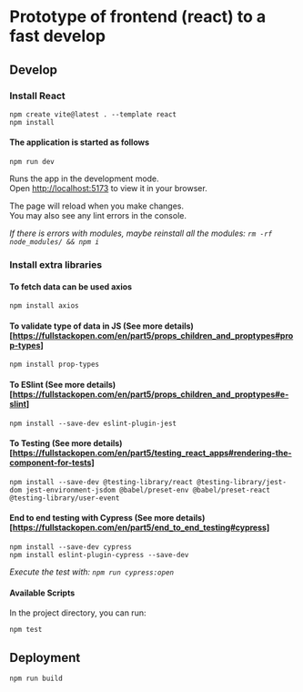 # Prototype of frontend (react) to a fast develop

## Develop

### Install React

```
npm create vite@latest . --template react
npm install
```

#### The application is started as follows

```
npm run dev
```

Runs the app in the development mode.\
Open [http://localhost:5173](http://localhost:5173) to view it in your browser.

The page will reload when you make changes.\
You may also see any lint errors in the console.

_If there is errors with modules, maybe reinstall all the modules: `rm -rf node_modules/ && npm i`_

### Install extra libraries

#### To fetch data can be used axios

```
npm install axios
```

#### To validate type of data in JS (See more details)[https://fullstackopen.com/en/part5/props_children_and_proptypes#prop-types]

```
npm install prop-types
```

#### To ESlint (See more details)[https://fullstackopen.com/en/part5/props_children_and_proptypes#e-slint]

```
npm install --save-dev eslint-plugin-jest
```

#### To Testing (See more details)[https://fullstackopen.com/en/part5/testing_react_apps#rendering-the-component-for-tests]

```
npm install --save-dev @testing-library/react @testing-library/jest-dom jest-environment-jsdom @babel/preset-env @babel/preset-react      @testing-library/user-event
```

#### End to end testing with Cypress (See more details)[https://fullstackopen.com/en/part5/end_to_end_testing#cypress]

```
npm install --save-dev cypress
npm install eslint-plugin-cypress --save-dev
```

_Execute the test with: `npm run cypress:open`_

#### Available Scripts

In the project directory, you can run:

```
npm test
```

## Deployment

```
npm run build
```
